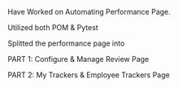 Have Worked on Automating Performance Page. 

Utilized both POM & Pytest

Splitted the performance page into 


PART 1: Configure & Manage Review Page

PART 2: My Trackers & Employee Trackers Page
